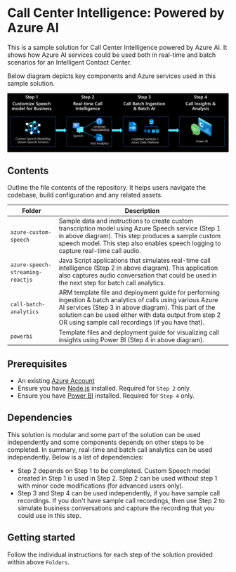 # Call Center Intelligence: Powered by Azure AI
 
 This is a sample solution for Call Center Intelligence powered by Azure AI. It shows how Azure AI services could be used both in real-time and batch scenarios for an Intelligent Contact Center.

 Below diagram depicts key components and Azure services used in this sample solution.

<img src="common/images/highleveloverview.PNG" align="center" />

## Contents

Outline the file contents of the repository. It helps users navigate the codebase, build configuration and any related assets.

| Folder                              | Description                                |
|-------------------|--------------------------------------------|
| `azure-custom-speech`               | Sample data and instructions to create custom transcription model using Azure Speech service (Step 1 in above diagram). This step produces a sample custom speech model. This step also enables speech logging to capture real-time call audio.                  |
| `azure-speech-streaming-reactjs`    | Java Script applications that simulates real-time call intelligence (Step 2 in above diagram). This application also captures audio conversation that could be used in the next step for batch call analytics.             |
| `call-batch-analytics`      | ARM template file and deployment guide for performing ingestion & batch analytics of calls using various Azure AI services (Step 3 in above diagram). This part of the solution can be used either with data output from step 2 OR using sample call recordings (if you have that).   |
| `powerbi`                  | Template files and deployment guide for visualizing call insights using Power BI (Step 4 in above diagram).      |


## Prerequisites

* An existing [Azure Account](https://azure.microsoft.com/free/)
* Ensure you have [Node.js](https://nodejs.org/en/download/) installed. Required for `Step 2` only.
* Ensure you have [Power BI](https://powerbi.microsoft.com/en-us/downloads/) installed. Required for `Step 4` only.


## Dependencies

This solution is modular and some part of the solution can be used independently and some components depends on other steps to be completed. In summary, real-time and batch call analytics can be used independently. Below is a list of dependencies:
* Step 2 depends on Step 1 to be completed. Custom Speech model created in Step 1 is used in Step 2. Step 2 can be used without step 1 with minor code modifications (for advanced users only).
* Step 3 and Step 4 can be used independently, if you have sample call recordings. If you don't have sample call recordings, then use Step 2 to simulate business conversations and capture the recording that you could use in this step.

## Getting started

Follow the individual instructions for each step of the solution provided within above `Folders`.

